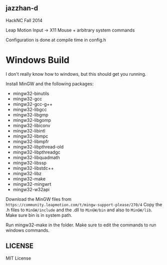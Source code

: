 jazzhan-d
------

HackNC Fall 2014

Leap Motion Input -> X11 Mouse + arbitrary system commands

Configuration is done at compile time in config.h

# Windows Build

I don't really know how to windows, but this should get you running.

Install MinGW and the following packages:
* mingw32-binutils
* mingw32-gcc
* mingw32-gcc-g++
* mingw32-libgcc
* mingw32-libgmp
* mingw32-libgomp
* mingw32-libiconv
* mingw32-libintl
* mingw32-libmpc
* mingw32-libmpfr
* mingw32-libpthread-old
* mingw32-libpthreadgc
* mingw32-libquadmath
* mingw32-libssp
* mingw32-libstdc++
* mingw32-libz
* mingw32-make
* mingw32-mingwrt
* mingw32-w32api

Download the MinGW files from `https://community.leapmotion.com/t/mingw-support-please/270/4`
Copy the .h files to `MinGW/include` and the .dll to `MinGW/bin` and also to `MinGW/lib`. Make sure bin is in system path.

Run mingw32-make in the folder. Make sure to edit the commands to run windows commands.

LICENSE
------
MIT License

